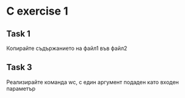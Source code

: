 # C exercise 1

## Task 1
Копирайте съдържанието на файл1 във файл2

## Task 3
Реализирайте команда wc, с един аргумент подаден като входен параметър
